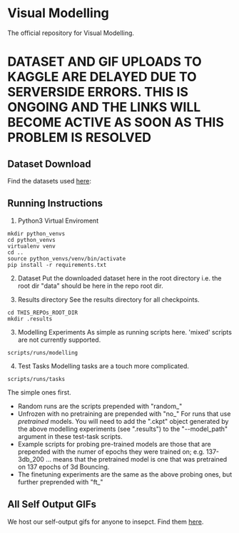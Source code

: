 # Visual Modelling
The official repository for Visual Modelling.

# DATASET AND GIF UPLOADS TO KAGGLE ARE DELAYED DUE TO SERVERSIDE ERRORS. THIS IS ONGOING AND THE LINKS WILL BECOME ACTIVE AS SOON AS THIS PROBLEM IS RESOLVED

## Dataset Download
Find the datasets used [here](https://www.kaggle.com/jumperkables/visual-modelling):

## Running Instructions
1. Python3 Virtual Enviroment
```
mkdir python_venvs
cd python_venvs
virtualenv venv
cd ..
source python_venvs/venv/bin/activate
pip install -r requirements.txt
``` 
2. Dataset
Put the downloaded dataset here in the root directory i.e. the root dir "data" should be here in the repo root dir.

3. Results directory
See the results directory for all checkpoints.
```
cd THIS_REPOs_ROOT_DIR
mkdir .results
```

3. Modelling Experiments
As simple as running scripts here. 'mixed' scripts are not currently supported.
```
scripts/runs/modelling
```

4. Test Tasks
Modelling tasks are a touch more complicated.
```
scripts/runs/tasks
```
The simple ones first.
- Random runs are the scripts prepended with "random_"
- Unfrozen with no pretraining are prepended with "no_"
For runs that use *pretrained* models. You will need to add the ".ckpt" object generated by the above modelling experiments (see ".results") to the "--model\_path" argument in these test-task scripts.
- Example scripts for probing pre-trained models are those that are prepended with the numer of epochs they were trained on; e.g. 137-3db\_200 ... means that the pretrained model is one that was pretrained on 137 epochs of 3d Bouncing.
- The finetuning experiments are the same as the above probing ones, but further preprended with "ft_"

## All Self Output GIFs
We host our self-output gifs for anyone to insepct. Find them [here](https://www.kaggle.com/jumperkables/visual-modelling-self-output-visualisations).

